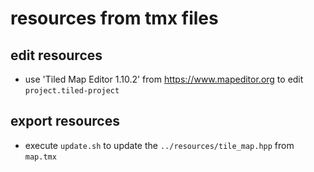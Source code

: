 # resources from tmx files

## edit resources
* use 'Tiled Map Editor 1.10.2' from https://www.mapeditor.org to edit `project.tiled-project`

## export resources
* execute `update.sh` to update the `../resources/tile_map.hpp` from `map.tmx`
